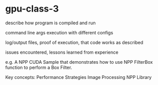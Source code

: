 # gpu-class-3

describe how program is compiled and run

command line args
execution with different configs

log/output files, proof of execution, that code works as described

issues encountered, lessons learned from experience

e.g.
A NPP CUDA Sample that demonstrates how to use NPP FilterBox function to perform a Box Filter.

Key concepts:
Performance Strategies
Image Processing
NPP Library

